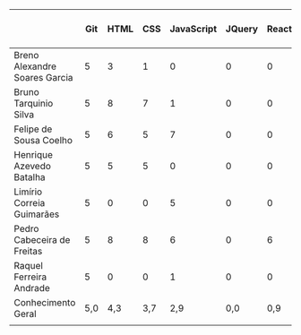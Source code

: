 |  | Git | HTML | CSS | JavaScript | JQuery | React | Ruby on Rails | MySQL | Testes | Docker | Deploy | OO | Scrum | TecProg | Arquitetura |  |
| --- | --- | --- | --- | --- | --- | --- | --- | --- | --- | --- | --- | --- | --- | --- | --- | --- |
| Breno Alexandre Soares Garcia | 5 | 3 | 1 | 0 | 0 | 0 | 0 | 1 | 0 | 0 | 0 | 9 | 0 | 0 | 0 |  |
| Bruno Tarquinio Silva | 5 | 8 | 7 | 1 | 0 | 0 | 0 | 3 | 0 | 0 | 0 | 7 | 9 | 0 | 0 |  |
| Felipe de Sousa Coelho  | 5 | 6 | 5 | 7 | 0 | 0 | 0 | 8 | 0 | 5 | 0 | 8 | 0 | 0 | 0 |  |
| Henrique Azevedo Batalha | 5 | 5 | 5 | 0 | 0 | 0 | 0 | 0 | 0 | 0 | 0 | 7 | 0 | 0 | 0 |  |
| Limírio Correia Guimarães | 5 | 0 | 0 | 5 | 0 | 0 | 0 | 0 | 0 | 0 | 0 | 8 | 0 | 0 | 4 |  |
| Pedro Cabeceira de Freitas | 5 | 8 | 8 | 6 | 0 | 6 | 0 | 0 | 0 | 0 | 0 | 7 | 0 | 0 | 2 |  |
| Raquel Ferreira Andrade | 5 | 0 | 0 | 1 | 0 | 0 | 0 | 0 | 3 | 5 | 1 | 8 | 8 | 0 | 2 |  |
| Conhecimento Geral | 5,0 | 4,3 | 3,7 | 2,9 | 0,0 | 0,9 | 0,0 | 1,7 | 0,4 | 1,4 | 0,1 | 7,7 | 2,4 | 0,0 | 1,1 |  |
|  |  |  |  |  |  |  |  |  |  |  |  |  |  |  |  |  |
